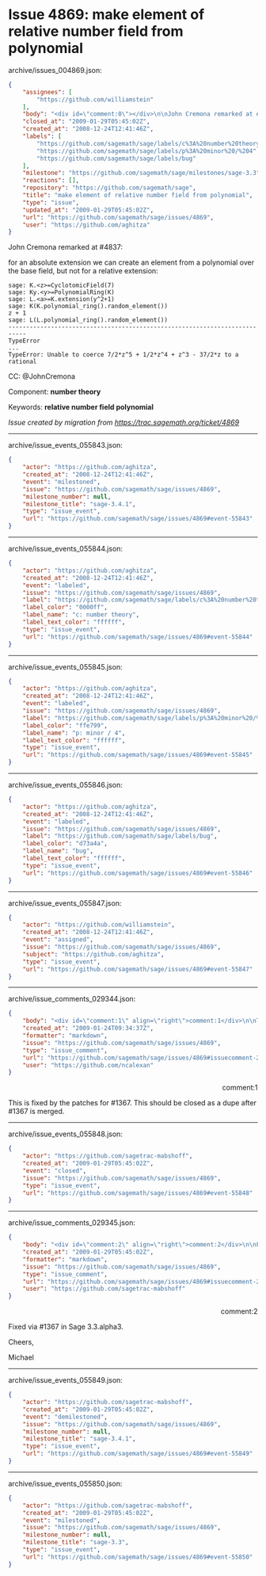 # Issue 4869: make element of relative number field from polynomial

archive/issues_004869.json:
```json
{
    "assignees": [
        "https://github.com/williamstein"
    ],
    "body": "<div id=\"comment:0\"></div>\n\nJohn Cremona remarked at #4837:\n\nfor an absolute extension we can create an element from a polynomial over the base field, but not for a relative extension:\n\n```\nsage: K.<z>=CyclotomicField(7)\nsage: Ky.<y>=PolynomialRing(K)\nsage: L.<a>=K.extension(y^2+1)\nsage: K(K.polynomial_ring().random_element())\nz + 1\nsage: L(L.polynomial_ring().random_element())\n---------------------------------------------------------------------------\nTypeError           \n...\nTypeError: Unable to coerce 7/2*z^5 + 1/2*z^4 + z^3 - 37/2*z to a rational\n```\n\n\nCC:  @JohnCremona\n\nComponent: **number theory**\n\nKeywords: **relative number field polynomial**\n\n_Issue created by migration from https://trac.sagemath.org/ticket/4869_\n\n",
    "closed_at": "2009-01-29T05:45:02Z",
    "created_at": "2008-12-24T12:41:46Z",
    "labels": [
        "https://github.com/sagemath/sage/labels/c%3A%20number%20theory",
        "https://github.com/sagemath/sage/labels/p%3A%20minor%20/%204",
        "https://github.com/sagemath/sage/labels/bug"
    ],
    "milestone": "https://github.com/sagemath/sage/milestones/sage-3.3",
    "reactions": [],
    "repository": "https://github.com/sagemath/sage",
    "title": "make element of relative number field from polynomial",
    "type": "issue",
    "updated_at": "2009-01-29T05:45:02Z",
    "url": "https://github.com/sagemath/sage/issues/4869",
    "user": "https://github.com/aghitza"
}
```
<div id="comment:0"></div>

John Cremona remarked at #4837:

for an absolute extension we can create an element from a polynomial over the base field, but not for a relative extension:

```
sage: K.<z>=CyclotomicField(7)
sage: Ky.<y>=PolynomialRing(K)
sage: L.<a>=K.extension(y^2+1)
sage: K(K.polynomial_ring().random_element())
z + 1
sage: L(L.polynomial_ring().random_element())
---------------------------------------------------------------------------
TypeError           
...
TypeError: Unable to coerce 7/2*z^5 + 1/2*z^4 + z^3 - 37/2*z to a rational
```


CC:  @JohnCremona

Component: **number theory**

Keywords: **relative number field polynomial**

_Issue created by migration from https://trac.sagemath.org/ticket/4869_





---

archive/issue_events_055843.json:
```json
{
    "actor": "https://github.com/aghitza",
    "created_at": "2008-12-24T12:41:46Z",
    "event": "milestoned",
    "issue": "https://github.com/sagemath/sage/issues/4869",
    "milestone_number": null,
    "milestone_title": "sage-3.4.1",
    "type": "issue_event",
    "url": "https://github.com/sagemath/sage/issues/4869#event-55843"
}
```



---

archive/issue_events_055844.json:
```json
{
    "actor": "https://github.com/aghitza",
    "created_at": "2008-12-24T12:41:46Z",
    "event": "labeled",
    "issue": "https://github.com/sagemath/sage/issues/4869",
    "label": "https://github.com/sagemath/sage/labels/c%3A%20number%20theory",
    "label_color": "0000ff",
    "label_name": "c: number theory",
    "label_text_color": "ffffff",
    "type": "issue_event",
    "url": "https://github.com/sagemath/sage/issues/4869#event-55844"
}
```



---

archive/issue_events_055845.json:
```json
{
    "actor": "https://github.com/aghitza",
    "created_at": "2008-12-24T12:41:46Z",
    "event": "labeled",
    "issue": "https://github.com/sagemath/sage/issues/4869",
    "label": "https://github.com/sagemath/sage/labels/p%3A%20minor%20/%204",
    "label_color": "ffe799",
    "label_name": "p: minor / 4",
    "label_text_color": "ffffff",
    "type": "issue_event",
    "url": "https://github.com/sagemath/sage/issues/4869#event-55845"
}
```



---

archive/issue_events_055846.json:
```json
{
    "actor": "https://github.com/aghitza",
    "created_at": "2008-12-24T12:41:46Z",
    "event": "labeled",
    "issue": "https://github.com/sagemath/sage/issues/4869",
    "label": "https://github.com/sagemath/sage/labels/bug",
    "label_color": "d73a4a",
    "label_name": "bug",
    "label_text_color": "ffffff",
    "type": "issue_event",
    "url": "https://github.com/sagemath/sage/issues/4869#event-55846"
}
```



---

archive/issue_events_055847.json:
```json
{
    "actor": "https://github.com/williamstein",
    "created_at": "2008-12-24T12:41:46Z",
    "event": "assigned",
    "issue": "https://github.com/sagemath/sage/issues/4869",
    "subject": "https://github.com/aghitza",
    "type": "issue_event",
    "url": "https://github.com/sagemath/sage/issues/4869#event-55847"
}
```



---

archive/issue_comments_029344.json:
```json
{
    "body": "<div id=\"comment:1\" align=\"right\">comment:1</div>\n\nThis is fixed by the patches for #1367.  This should be closed as a dupe after #1367 is merged.",
    "created_at": "2009-01-24T09:34:37Z",
    "formatter": "markdown",
    "issue": "https://github.com/sagemath/sage/issues/4869",
    "type": "issue_comment",
    "url": "https://github.com/sagemath/sage/issues/4869#issuecomment-29344",
    "user": "https://github.com/ncalexan"
}
```

<div id="comment:1" align="right">comment:1</div>

This is fixed by the patches for #1367.  This should be closed as a dupe after #1367 is merged.



---

archive/issue_events_055848.json:
```json
{
    "actor": "https://github.com/sagetrac-mabshoff",
    "created_at": "2009-01-29T05:45:02Z",
    "event": "closed",
    "issue": "https://github.com/sagemath/sage/issues/4869",
    "type": "issue_event",
    "url": "https://github.com/sagemath/sage/issues/4869#event-55848"
}
```



---

archive/issue_comments_029345.json:
```json
{
    "body": "<div id=\"comment:2\" align=\"right\">comment:2</div>\n\nFixed via #1367 in Sage 3.3.alpha3.\n\nCheers,\n\nMichael",
    "created_at": "2009-01-29T05:45:02Z",
    "formatter": "markdown",
    "issue": "https://github.com/sagemath/sage/issues/4869",
    "type": "issue_comment",
    "url": "https://github.com/sagemath/sage/issues/4869#issuecomment-29345",
    "user": "https://github.com/sagetrac-mabshoff"
}
```

<div id="comment:2" align="right">comment:2</div>

Fixed via #1367 in Sage 3.3.alpha3.

Cheers,

Michael



---

archive/issue_events_055849.json:
```json
{
    "actor": "https://github.com/sagetrac-mabshoff",
    "created_at": "2009-01-29T05:45:02Z",
    "event": "demilestoned",
    "issue": "https://github.com/sagemath/sage/issues/4869",
    "milestone_number": null,
    "milestone_title": "sage-3.4.1",
    "type": "issue_event",
    "url": "https://github.com/sagemath/sage/issues/4869#event-55849"
}
```



---

archive/issue_events_055850.json:
```json
{
    "actor": "https://github.com/sagetrac-mabshoff",
    "created_at": "2009-01-29T05:45:02Z",
    "event": "milestoned",
    "issue": "https://github.com/sagemath/sage/issues/4869",
    "milestone_number": null,
    "milestone_title": "sage-3.3",
    "type": "issue_event",
    "url": "https://github.com/sagemath/sage/issues/4869#event-55850"
}
```

